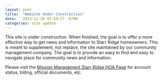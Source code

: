 ```yaml
---
layout: post
title:  "Website Under Construction"
date:   2023-11-20 05:54:27 -0700
categories: site update
---
```

This site is under construction. When finished, the goal is to offer a more effective way to get news and information to Starr Ridge homeowners. This is meant to supplement, not replace, the site maintained by our community management company. The goal is to provide an easy to find and easy to navigate place for community news and information.

Please visit the [Mission Management Starr Ridge HOA Page][mm-hoa] for account status, billing, official documents, etc. 

[mm-hoa]: https://str.eunify.net/default.asp
